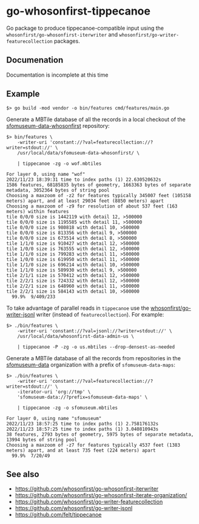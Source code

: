 # go-whosonfirst-tippecanoe

Go package to produce tippecanoe-compatible input using the `whosonfirst/go-whosonfirst-iterwriter` and `whosonfirst/go-writer-featurecollection` packages.

## Documenation

Documentation is incomplete at this time

## Example

```
$> go build -mod vendor -o bin/features cmd/features/main.go
```

Generate a MBTile database of all the records in a local checkout of the [sfomuseum-data-whosonfirst](https://github.com/sfomuseum-data/sfomuseum-data-whosonfirst) repository:

```
$> bin/features \
	-writer-uri 'constant://?val=featurecollection://?writer=stdout://' \
	/usr/local/data/sfomuseum-data-whosonfirst/ \
	
	| tippecanoe -zg -o wof.mbtiles
	
For layer 0, using name "wof"
2022/11/23 18:39:31 time to index paths (1) 22.630520632s
1586 features, 68185835 bytes of geometry, 1663363 bytes of separate metadata, 3052364 bytes of string pool
Choosing a maxzoom of -z2 for features typically 345007 feet (105158 meters) apart, and at least 29034 feet (8850 meters) apart
Choosing a maxzoom of -z9 for resolution of about 537 feet (163 meters) within features
tile 0/0/0 size is 1442119 with detail 12, >500000    
tile 0/0/0 size is 1195585 with detail 11, >500000    
tile 0/0/0 size is 980818 with detail 10, >500000    
tile 0/0/0 size is 813356 with detail 9, >500000    
tile 0/0/0 size is 673514 with detail 8, >500000    
tile 1/1/0 size is 910427 with detail 12, >500000    
tile 1/0/0 size is 763555 with detail 12, >500000    
tile 1/1/0 size is 799283 with detail 11, >500000    
tile 1/0/0 size is 619950 with detail 11, >500000    
tile 1/1/0 size is 696214 with detail 10, >500000    
tile 1/1/0 size is 589930 with detail 9, >500000    
tile 2/1/1 size is 570412 with detail 12, >500000    
tile 2/2/1 size is 724332 with detail 12, >500000    
tile 2/2/1 size is 648960 with detail 11, >500000    
tile 2/2/1 size is 584143 with detail 10, >500000    
  99.9%  9/409/233  
```

To take advantage of parallel reads in `tippecanoe` use the [whosonfirst/go-writer-jsonl](https://github.com/whosonfirst/go-writer-jsonl) writer (instead of `featurecollection`). For example:

```
$> ./bin/features \
	-writer-uri 'constant://?val=jsonl://?writer=stdout://' \
	/usr/local/data/whosonfirst-data-admin-us \

	| tippecanoe -P -zg -o us.mbtiles --drop-densest-as-needed
```

Generate a MBTile database of all the records from repositories in the [sfomuseum-data](https://github.com/sfomuseum-data) organization with a prefix of `sfomuseum-data-maps`:

```
$> ./bin/features \
	-writer-uri 'constant://?val=featurecollection://?writer=stdout://' \
	-iterator-uri 'org://tmp' \
	'sfomuseum-data://?prefix=sfomuseum-data-maps' \
	
	| tippecanoe -zg -o sfomuseum.mbtiles
	
For layer 0, using name "sfomuseum"
2022/11/23 18:57:25 time to index paths (1) 2.758176132s
2022/11/23 18:57:25 time to index paths (1) 3.040810943s
38 features, 2793 bytes of geometry, 5975 bytes of separate metadata, 13994 bytes of string pool
Choosing a maxzoom of -z7 for features typically 4537 feet (1383 meters) apart, and at least 735 feet (224 meters) apart
  99.9%  7/20/49
```

## See also

* https://github.com/whosonfirst/go-whosonfirst-iterwriter
* https://github.com/whosonfirst/go-whosonfirst-iterate-organization/
* https://github.com/whosonfirst/go-writer-featurecollection
* https://github.com/whosonfirst/go-writer-jsonl
* https://github.com/felt/tippecanoe